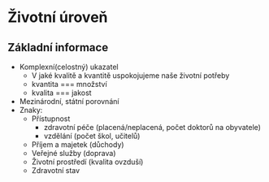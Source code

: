 # Životní úroveň

## Základní informace

-   Komplexní(celostný) ukazatel
    -   V jaké kvalitě a kvantitě uspokojujeme naše životní potřeby
    -   kvantita === množství
    -   kvalita === jakost
-   Mezinárodní, státní porovnání
-   Znaky:
    -   Přístupnost
        -   zdravotní péče (placená/neplacená, počet doktorů na obyvatele)
        -   vzdělání (počet škol, učitelů)
    -   Příjem a majetek (důchody)
    -   Veřejné služby (doprava)
    -   Životní prostředí (kvalita ovzduší)
    -   Zdravotní stav
